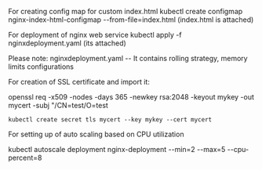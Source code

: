 For creating config map for custom index.html
  kubectl create configmap nginx-index-html-configmap --from-file=index.html (index.html is attached)

For deployment of nginx web service 
   kubectl apply -f nginxdeployment.yaml (its attached)

Please note: nginxdeployment.yaml  -- It contains rolling strategy, memory limits configurations 


For creation of SSL certificate and import it:

   openssl req -x509 -nodes -days 365 -newkey rsa:2048 -keyout mykey -out mycert -subj "/CN=test/O=test

    kubectl create secret tls mycert --key mykey --cert mycert

For setting up of auto scaling based on CPU utilization

  kubectl autoscale deployment nginx-deployment --min=2 --max=5 --cpu-percent=8